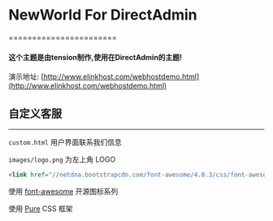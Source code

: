 # NewWorld For DirectAdmin #
=======================

#### 这个主题是由tension制作,使用在DirectAdmin的主题!

演示地址: [http://www.elinkhost.com/webhostdemo.html](http://www.elinkhost.com/webhostdemo.html)

## 自定义客服 ##
-------------

```custom.html``` 用户界面联系我们信息

```images/logo.png``` 为左上角 LOGO

```html
<link href="//netdna.bootstrapcdn.com/font-awesome/4.0.3/css/font-awesome.css" rel="stylesheet">
```

使用 [font-awesome](http://fortawesome.github.io/Font-Awesome/) 开源图标系列

使用 [Pure](http://purecss.io/) CSS 框架
